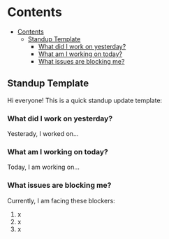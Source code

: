 # Contents
- [Contents](#contents)
  - [Standup Template](#standup-template)
    - [What did I work on yesterday?](#what-did-i-work-on-yesterday)
    - [What am I working on today?](#what-am-i-working-on-today)
    - [What issues are blocking me?](#what-issues-are-blocking-me)

## Standup Template
Hi everyone! This is a quick standup update template:

### What did I work on yesterday?
Yesterady, I worked on...

### What am I working on today?
Today, I am working on...

### What issues are blocking me?
Currently, I am facing these blockers:
1. x
2. x
3. x